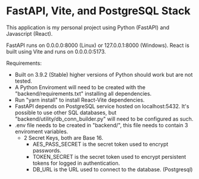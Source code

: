 # FastAPI, Vite, and PostgreSQL Stack

This application is my personal project using Python (FastAPI) and Javascript (React).

FastAPI runs on 0.0.0.0:8000 (Linux) or 127.0.0.1:8000 (Windows).
React is built using Vite and runs on 0.0.0.0:5173.

Requirements:
  
  * Built on 3.9.2 (Stable) higher versions of Python should work but are not tested.
  * A Python Enviroment will need to be created with the "backend/requirements.txt" installing all dependencies.
  * Run "yarn install" to install React-Vite dependencies.
  * FastAPI depends on PostgreSQL service hosted on localhost:5432. It's possible to use other SQL databases, but "backend/utility/db_conn_builder.py" will need to be configured as such.
  * .env file needs to be created in "backend/", this file needs to contain 3 enviroment variables.
    * 2 Secret Keys, both are Base 16.
      * AES_PASS_SECRET is the secret token used to encrypt passwords.
      * TOKEN_SECRET is the secret token used to encrypt persistent tokens for logged in authentication.
      * DB_URL is the URL used to connect to the database. (Postgresql)